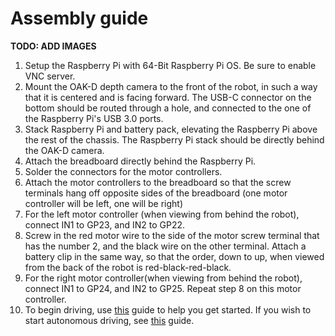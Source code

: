 # Assembly guide

**TODO: ADD IMAGES**

1. Setup the Raspberry Pi with 64-Bit Raspberry Pi OS. Be sure to enable VNC server.
2. Mount the OAK-D depth camera to the front of the robot, in such a way that it is centered and is facing forward. The USB-C connector on the bottom should be routed through a hole, and connected to the one of the Raspberry Pi's USB 3.0 ports.
3. Stack Raspberry Pi and battery pack, elevating the Raspberry Pi above the rest of the chassis. The Raspberry Pi stack should be directly behind the OAK-D camera.
4. Attach the breadboard directly behind the Raspberry Pi.
5. Solder the connectors for the motor controllers.
6. Attach the motor controllers to the breadboard so that the screw terminals hang off opposite sides of the breadboard (one motor controller will be left, one will be right)
7. For the left motor controller (when viewing from behind the robot), connect IN1 to GP23, and IN2 to GP22. 
8. Screw in the red motor wire to the side of the motor screw terminal that has the number 2, and the black wire on the other terminal. Attach a battery clip in the same way, so that the order, down to up, when viewed from the back of the robot is red-black-red-black.
9. For the right motor controller(when viewing from behind the robot), connect IN1 to GP24, and IN2 to GP25. Repeat step 8 on this motor controller.
11. To begin driving, use [this](https://github.com/EricLBuehler/The-Neuron#getting-started) guide to help you get started. If you wish to start autonomous driving, see [this](https://github.com/EricLBuehler/The-Neuron#getting-started) guide.
